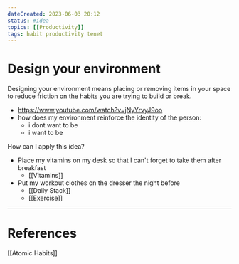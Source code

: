 ```yaml
---
dateCreated: 2023-06-03 20:12
status: #idea
topics: [[Productivity]]
tags: habit productivity tenet
---
```


# Design your environment

Designing your environment means placing or removing items in your space to reduce friction on the habits you are trying to build or break.

- https://www.youtube.com/watch?v=jNyYrvyJ9oo
- how does my environment reinforce the identity of the person:
  - i dont want to be
  - i want to be

How can I apply this idea?

- Place my vitamins on my desk so that I can't forget to take them after breakfast
  - [[Vitamins]]
- Put my workout clothes on the dresser the night before
  - [[Daily Stack]]
  - [[Exercise]]

---

# References

[[Atomic Habits]]
